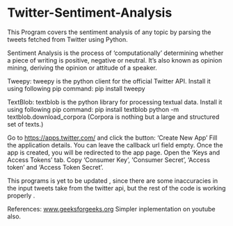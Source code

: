 # Twitter-Sentiment-Analysis
This Program covers the sentiment analysis of any topic by parsing the tweets fetched from Twitter using Python.

Sentiment Analysis is the process of ‘computationally’ determining whether a piece of writing is positive, negative or neutral. It’s also known as opinion mining, deriving the opinion or attitude of a speaker.

Tweepy: tweepy is the python client for the official Twitter API.
Install it using following pip command:
pip install tweepy

TextBlob: textblob is the python library for processing textual data.
Install it using following pip command:
pip install textblob
python -m textblob.download_corpora
(Corpora is nothing but a large and structured set of texts.)

Go to https://apps.twitter.com/ and click the button: ‘Create New App’
Fill the application details. You can leave the callback url field empty.
Once the app is created, you will be redirected to the app page.
Open the ‘Keys and Access Tokens’ tab.
Copy ‘Consumer Key’, ‘Consumer Secret’, ‘Access token’ and ‘Access Token Secret’.

This programs is yet to be updated , since there are some inaccuracies in the input tweets take from the twitter api, but the rest of the code is working properly .

References: www.geeksforgeeks.org
            Simpler inplementation on youtube also.
